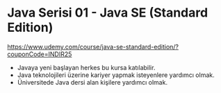 # Java Serisi 01 - Java SE (Standard Edition)

https://www.udemy.com/course/java-se-standard-edition/?couponCode=INDIR25

- Javaya yeni başlayan herkes bu kursa katılabilir.
- Java teknolojileri üzerine kariyer yapmak isteyenlere yardımcı olmak.
- Üniversitede Java dersi alan kişilere yardımcı olmak.
